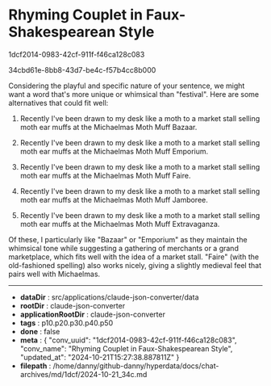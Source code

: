 # Rhyming Couplet in Faux-Shakespearean Style

1dcf2014-0983-42cf-911f-f46ca128c083

34cbd61e-8bb8-43d7-be4c-f57b4cc8b000

 Considering the playful and specific nature of your sentence, we might want a word that's more unique or whimsical than "festival". Here are some alternatives that could fit well:

1. Recently I've been drawn to my desk like a moth to a market stall selling moth ear muffs at the Michaelmas Moth Muff Bazaar.

2. Recently I've been drawn to my desk like a moth to a market stall selling moth ear muffs at the Michaelmas Moth Muff Emporium.

3. Recently I've been drawn to my desk like a moth to a market stall selling moth ear muffs at the Michaelmas Moth Muff Faire.

4. Recently I've been drawn to my desk like a moth to a market stall selling moth ear muffs at the Michaelmas Moth Muff Jamboree.

5. Recently I've been drawn to my desk like a moth to a market stall selling moth ear muffs at the Michaelmas Moth Muff Extravaganza.

Of these, I particularly like "Bazaar" or "Emporium" as they maintain the whimsical tone while suggesting a gathering of merchants or a grand marketplace, which fits well with the idea of a market stall. "Faire" (with the old-fashioned spelling) also works nicely, giving a slightly medieval feel that pairs well with Michaelmas.

---

* **dataDir** : src/applications/claude-json-converter/data
* **rootDir** : claude-json-converter
* **applicationRootDir** : claude-json-converter
* **tags** : p10.p20.p30.p40.p50
* **done** : false
* **meta** : {
  "conv_uuid": "1dcf2014-0983-42cf-911f-f46ca128c083",
  "conv_name": "Rhyming Couplet in Faux-Shakespearean Style",
  "updated_at": "2024-10-21T15:27:38.887811Z"
}
* **filepath** : /home/danny/github-danny/hyperdata/docs/chat-archives/md/1dcf/2024-10-21_34c.md